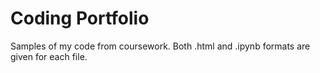 # Coding Portfolio
Samples of my code from coursework.
Both .html and .ipynb formats are given for each file.
